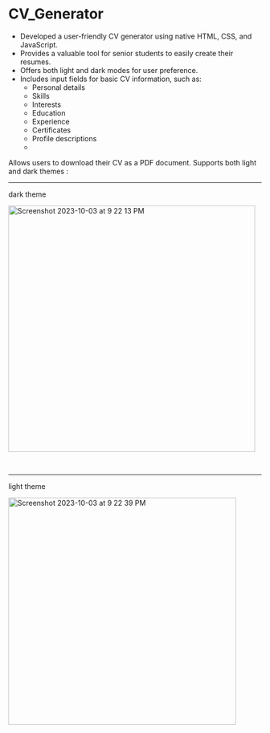 # CV_Generator

- Developed a user-friendly CV generator using native HTML, CSS, and JavaScript.
- Provides a valuable tool for senior students to easily create their resumes.
- Offers both light and dark modes for user preference.
- Includes input fields for basic CV information, such as:
  - Personal details
  - Skills
  - Interests
  - Education
  - Experience
  - Certificates
  - Profile descriptions
  - 
Allows users to download their CV as a PDF document.
Supports both light and dark themes :
<br><hr>


 dark theme
<br>

<img width="491" alt="Screenshot 2023-10-03 at 9 22 13 PM" src="https://github.com/salehzt100/CV_Generator/assets/122096420/6f117dda-37b1-4ce9-9a1f-9fe22868a308">

<br><hr>


light theme
<br>

<img width="453" alt="Screenshot 2023-10-03 at 9 22 39 PM" src="https://github.com/salehzt100/CV_Generator/assets/122096420/ee942732-6c34-4a2a-90c2-a091774e9101">
